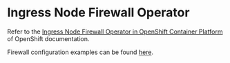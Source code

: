 # Ingress Node Firewall Operator

Refer to the [Ingress Node Firewall Operator in OpenShift Container Platform](https://docs.openshift.com/container-platform/4.12/networking/ingress-node-firewall-operator.html) of OpenShift documentation.

Firewall configuration examples can be found [here](https://github.com/openshift/ingress-node-firewall/tree/master/config/samples).

